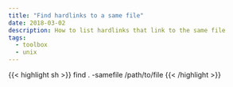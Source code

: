 ```yaml
---
title: "Find hardlinks to a same file"
date: 2018-03-02
description: How to list hardlinks that link to the same file
tags:
  - toolbox
  - unix
---
```


{{< highlight sh >}}
find . -samefile /path/to/file
{{< /highlight >}}
